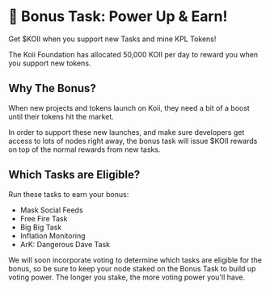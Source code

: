 # 🎉 Bonus Task: Power Up & Earn!

Get $KOII when you support new Tasks and mine KPL Tokens!

The Koii Foundation has allocated 50,000 KOII per day to reward you when you support new tokens.

## Why The Bonus?

When new projects and tokens launch on Koii, they need a bit of a boost until their tokens hit the market.

In order to support these new launches, and make sure developers get access to lots of nodes right away, the bonus task will issue $KOII rewards on top of the normal rewards from new tasks.

## Which Tasks are Eligible?

Run these tasks to earn your bonus:
- Mask Social Feeds
- Free Fire Task
- Big Big Task
- Inflation Monitoring
- ArK: Dangerous Dave Task

We will soon incorporate voting to determine which tasks are eligible for the bonus, so be sure to keep your node staked on the Bonus Task to build up voting power. The longer you stake, the more voting power you'll have.